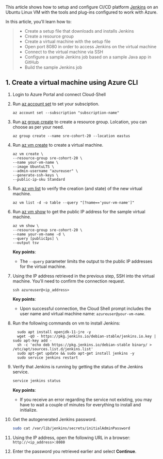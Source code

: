 This article shows how to setup and configure CI/CD platform [Jenkins](https://jenkins.io) on an Ubuntu Linux VM with the tools and plug-ins configured to work with Azure.

In this article, you'll learn how to:

> * Create a setup file that downloads and installs Jenkins
> * Create a resource group
> * Create a virtual machine with the setup file
> * Open port 8080 in order to access Jenkins on the virtual machine
> * Connect to the virtual machine via SSH
> * Configure a sample Jenkins job based on a sample Java app in GitHub
> * Build the sample Jenkins job

## 1. Create a virtual machine using Azure CLI

1. Login to Azure Portal and connect Cloud-Shell
1. Run [az account set](/cli/azure/subscription#"subscription-name") to set your subsciption.

   ```azurecli
   az account set --subscription "subscription-name"
   ```
   
1. Run [az group create](/cli/azure/group#az-group-create) to create a resource group. Lolcation, you can choose as per your need.

    ```azurecli
    az group create --name sre-cohort-20 --location eastus
    ```
1. Run [az vm create](/cli/azure/vm#az-vm-create) to create a virtual machine.

    ```azurecli
    az vm create \
    --resource-group sre-cohort-20 \
    --name your-vm-name \
    --image UbuntuLTS \
    --admin-username "azureuser" \
    --generate-ssh-keys \
    --public-ip-sku Standard
    ```
1. Run [az vm list](/cli/azure/vm#az-vm-list) to verify the creation (and state) of the new virtual machine.

    ```azurecli
    az vm list -d -o table --query "[?name=='your-vm-name']"
    ```
    
1. Run [az vm show](/cli/azure/vm#az-vm-show) to get the public IP address for the sample virtual machine.

    ```azurecli
    az vm show \
    --resource-group sre-cohort-20 \
    --name your-vm-name -d \
    --query [publicIps] \
    --output tsv
    ```
    
    **Key points**:

    - The `--query` parameter limits the output to the public IP addresses for the virtual machine.
    
1. Using the IP address retrieved in the previous step, SSH into the virtual machine. You'll need to confirm the connection request.

    ```azurecli
    ssh azureuser@<ip_address>
    ```

    **Key points**:

    - Upon successful connection, the Cloud Shell prompt includes the user name and virtual machine name: `azureuser@your-vm-name`.
    
1. Run the following commands on vm to install Jenkins:

    ```
      sudo apt install openjdk-11-jre -y
      wget -qO - https://pkg.jenkins.io/debian-stable/jenkins.io.key | sudo apt-key add -
      sh -c 'echo deb https://pkg.jenkins.io/debian-stable binary/ > /etc/apt/sources.list.d/jenkins.list'
      sudo apt-get update && sudo apt-get install jenkins -y
      sudo service jenkins restart
    ```    
 
 1. Verify that Jenkins is running by getting the status of the Jenkins service.

    ```bash
    service jenkins status
    ```

    **Key points**:

    - If you receive an error regarding the service not existing, you may have to wait a couple of minutes for everything to install and initialize.

1. Get the autogenerated Jenkins password.

    ```bash
    sudo cat /var/lib/jenkins/secrets/initialAdminPassword
    ```

1. Using the IP address, open the following URL in a browser: `http://<ip_address>:8080`

1. Enter the password you retrieved earlier and select **Continue**.
